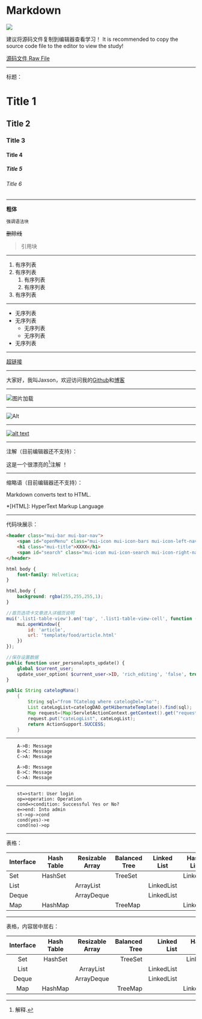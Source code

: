 # Markdown

![](https://raw.githubusercontent.com/JaxsonWang/WP-Editor.md/docs/screenshots/Interface-logo.jpg)

建议将源码文件复制到编辑器查看学习！
It is recommended to copy the source code file to the editor to view the study!

[源码文件 Raw File](https://raw.githubusercontent.com/JaxsonWang/WP-Editor.md/docs/Example/Markdown.md)

---

标题：

# Title 1

## Title 2

### Title 3

#### Title 4

##### Title 5

###### Title 6

---

**粗体**

`强调语法块`

~~删除线~~

> 引用块

---

1. 有序列表
1. 有序列表
    1. 有序列表
    1. 有序列表
1. 有序列表

---

* 无序列表
* 无序列表
    * 无序列表
    * 无序列表
* 无序列表

---

[超链接](https://github.com/JaxsonWang/WP-Editor.md "Title")

---

大家好，我叫Jaxson，欢迎访问我的[Github]和[博客]

[Github]: https://github.com "Github"
[博客]: https://iiong.com "Blog"

---

![图片加载](https://raw.githubusercontent.com/JaxsonWang/WP-Editor.md/docs/screenshots/Interface-logo.jpg "Logo")

---

![Alt][1]

[1]: https://raw.githubusercontent.com/JaxsonWang/WP-Editor.md/docs/screenshots/Interface-logo.jpg "Logo"

---

[![alt text](https://raw.githubusercontent.com/JaxsonWang/WP-Editor.md/docs/screenshots/Interface-logo.jpg)](https://iiong.com "Logo")

---

注解（目前编辑器还不支持）：

这是一个很漂亮的[^1]注解 ！

[^1]: 解释.

---

缩略语（目前编辑器还不支持）：

Markdown converts text to HTML.

*[HTML]: HyperText Markup Language

---

代码块展示：

```html
<header class="mui-bar mui-bar-nav">
	<span id="openMenu" class="mui-icon mui-icon-bars mui-icon-left-nav mui-pull-left"></span>
	<h1 class="mui-title">XXXX</h1>
	<span id="search" class="mui-icon mui-icon-search mui-icon-right-nav mui-pull-right"></span>
</header>
```

```css
html body {
	font-family: Helvetica;
}

html,body {
	background: rgba(255,255,255,1);
}
```

```javascript
//首页选项卡文章进入详细页说明
mui('.list1-table-view').on('tap', '.list1-table-view-cell', function () {
	mui.openWindow({
		id: 'article',
		url: 'template/food/article.html'
	})
});
```

```php
//保存设置数据
public function user_personalopts_update() {
	global $current_user;
	update_user_option( $current_user->ID, 'rich_editing', 'false', true );
}
```

```java
public String catelogMana()
	{
		String sql="from TCatelog where catelogDel='no'";
		List cateLogList=catelogDAO.getHibernateTemplate().find(sql);
		Map request=(Map)ServletActionContext.getContext().get("request");
		request.put("cateLogList", cateLogList);
		return ActionSupport.SUCCESS;
	}
```

---

```seq
    A->B: Message
    B->C: Message
    C->A: Message
```

```sequence
    A->B: Message
    B->C: Message
    C->A: Message
```

---

```flow
    st=>start: User login
    op=>operation: Operation
    cond=>condition: Successful Yes or No?
    e=>end: Into admin
    st->op->cond
    cond(yes)->e
    cond(no)->op
```

---

表格：

| Interface | Hash Table | Resizable Array | Balanced Tree | Linked List | Hash Table + Linked List |
|    ---    |    ---     |      ---        |      ---      |      ---    |           ---            |
|Set        |HashSet     |                 |TreeSet        |             |LinkedHashSet             |
|List       |            |ArrayList        |               |LinkedList   |                          |
|Deque      |            |ArrayDeque       |               |LinkedList   |                          |
|Map        |HashMap     |                 |TreeMap        |             |LinkedHashMap             |

---

表格，内容居中居右：

| Interface | Hash Table | Resizable Array | Balanced Tree | Linked List | Hash Table + Linked List |
|   :---:   |   :---:    |     :---:       |      ---:     |      ---:   |           ---:           |
|Set        |HashSet     |                 |TreeSet        |             |LinkedHashSet             |
|List       |            |ArrayList        |               |LinkedList   |                          |
|Deque      |            |ArrayDeque       |               |LinkedList   |                          |
|Map        |HashMap     |                 |TreeMap        |             |LinkedHashMap             |